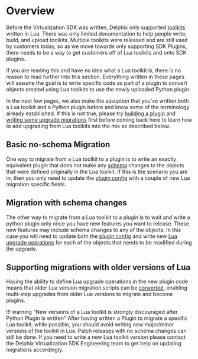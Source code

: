 # Overview

Before the Virtualization SDK was written, Delphix only supported [toolkits](/References/Glossary.md#lua-toolkit) written in Lua. There was only limited documentation to help people write, build, and upload toolkits. Multiple toolkits were released and are still used by customers today, so as we move towards only supporting SDK Plugins, there needs to be a way to get customers off of Lua toolkits and onto SDK plugins.

If you are reading this and have no idea what a Lua toolkit is, there is no reason to read further into this section. Everything written in these pages will assume the goal is to write specific code as part of a plugin to convert objects created using Lua toolkits to use the newly uploaded Python plugin.

In the next few pages, we also make the assuption that you've written both a Lua toolkit and a Python plugin before and know some of the terminology already established. If this is not true, please try [building a plugin](/Building_Your_First_Plugin/Overview.md) and [writing some upgrade migrations](/Versioning_And_Upgrade/Upgrade.md) first before coming back here to learn how to add upgrading from Lua toolkits into the mix as described below.

## Basic no-schema Migration
One way to migrate from a Lua toolkit to a plugin is to write an exactly equivalent plugin that does not make any [schema](/References/Schemas.md) changes to the objects that were defined originally in the Lua toolkit. If this is the scenario you are in, then you only need to update the [plugin config](Plugin_Config.md) with a couple of new Lua migration specific fields.


## Migration with schema changes
The other way to migrate from a Lua toolkit to a plugin is to wait and write a python plugin only once you have new features you want to release. These new features may include schema changes to any of the objects. In this case you will need to update both the [plugin config](Plugin_Config.md) and write new [Lua upgrade operations](Plugin_Operations.md) for each of the objects that needs to be modified during the upgrade.

## Supporting migrations with older versions of Lua
Having the ability to define Lua upgrade operations in the new plugin code means that older Lua version migration scripts can be [converted](Converting_Migration_Scripts.md), enabling multi-step upgrades from older Lua versions to migrate and become plugins.

!!! warning "New versions of a Lua toolkit is strongly discouraged after Python Plugin is written"
	After having written a Plugin to migrate a specific Lua toolkit, while possible, you should avoid writing new major/minor versions of the toolkit in Lua. Patch releases with no schema changes can still be done. If you need to write a new Lua toolkit version please contact the Delphix Virtualization SDK Engineering team to get help on updating migrations accordingly.
